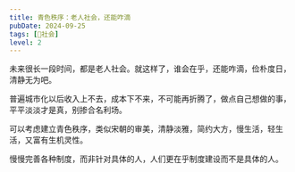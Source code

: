 ```yaml
---
title: 青色秩序：老人社会，还能咋滴
pubDate: 2024-09-25
tags: [👫社会]
level: 2
---
```


未来很长一段时间，都是老人社会。就这样了，谁会在乎，还能咋滴，俭朴度日，清静无为吧。

普遍城市化以后收入上不去，成本下不来，不可能再折腾了，做点自己想做的事，平平淡淡才是真，别掺合名利场。

可以考虑建立青色秩序，类似宋朝的审美，清静淡雅，简约大方，慢生活，轻生活，又富有生机灵性。

慢慢完善各种制度，而非针对具体的人，人们更在乎制度建设而不是具体的人。
